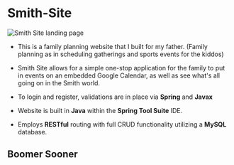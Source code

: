 # Smith-Site
![Smith Site landing page](smithsite.jpg)

- This is a family planning website that I built for my father. (Family planning as in scheduling gatherings and sports events for the kiddos)
- Smith Site allows for a simple one-stop application for the family to put in events on an embedded Google Calendar, as well as see what's all going on in the Smith world.
- To login and register, validations are in place via **Spring** and **Javax**

- Website is built in **Java** within the **Spring Tool Suite** IDE.
- Employs **RESTful** routing with full CRUD functionality utilizing a **MySQL** database.
## Boomer Sooner
